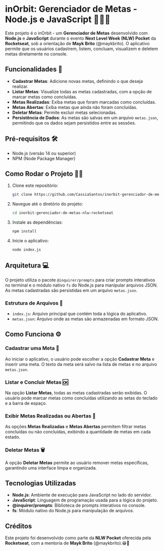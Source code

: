 # inOrbit: Gerenciador de Metas - Node.js e JavaScript 👩‍🚀💜

Este projeto é o inOrbit - um **Gerenciador de Metas** desenvolvido com **Node.js** e **JavaScript** durante o evento **Next Level Week (NLW) Pocket** da **Rocketseat**, sob a orientação de **Mayk Brito** (@maykbrito). O aplicativo permite que os usuários cadastrem, listem, concluam, visualizem e deletem metas diretamente no console.

## Funcionalidades 🎯

- **Cadastrar Metas**: Adicione novas metas, definindo o que deseja realizar.
- **Listar Metas**: Visualize todas as metas cadastradas, com a opção de marcar metas como concluídas.
- **Metas Realizadas**: Exiba metas que foram marcadas como concluídas.
- **Metas Abertas**: Exiba metas que ainda não foram concluídas.
- **Deletar Metas**: Permite excluir metas selecionadas.
- **Persistência de Dados**: As metas são salvas em um arquivo `metas.json`, permitindo que os dados sejam persistidos entre as sessões.

## Pré-requisitos 🛠️

- Node.js (versão 14 ou superior)
- NPM (Node Package Manager)

## Como Rodar o Projeto 👩‍💻

1. Clone este repositório:

   ```bash
   git clone https://github.com/CassiaSantos/inorbit-gerenciador-de-metas-nlw-rocketseat.git
   ```

2. Navegue até o diretório do projeto:

   ```bash
   cd inorbit-gerenciador-de-metas-nlw-rocketseat
   ```

3. Instale as dependências:

   ```bash
   npm install
   ```

4. Inicie o aplicativo:

   ```bash
   node index.js
   ```

## Arquitetura 💻

O projeto utiliza o pacote `@inquirer/prompts` para criar prompts interativos no terminal e o módulo nativo `fs` do Node.js para manipular arquivos JSON. As metas cadastradas são persistidas em um arquivo `metas.json`.

### Estrutura de Arquivos 📂

- `index.js`: Arquivo principal que contém toda a lógica do aplicativo.
- `metas.json`: Arquivo onde as metas são armazenadas em formato JSON.

## Como Funciona ⚙️

### Cadastrar uma Meta 📝

Ao iniciar o aplicativo, o usuário pode escolher a opção **Cadastrar Meta** e inserir uma meta. O texto da meta será salvo na lista de metas e no arquivo `metas.json`.

### Listar e Concluir Metas 🆗

Na opção **Listar Metas**, todas as metas cadastradas serão exibidas. O usuário pode marcar metas como concluídas utilizando as setas do teclado e a barra de espaço.

### Exibir Metas Realizadas ou Abertas 👀

As opções **Metas Realizadas** e **Metas Abertas** permitem filtrar metas concluídas ou não concluídas, exibindo a quantidade de metas em cada estado.

### Deletar Metas 🗑️

A opção **Deletar Metas** permite ao usuário remover metas específicas, garantindo uma interface limpa e organizada.

## Tecnologias Utilizadas

- **Node.js**: Ambiente de execução para JavaScript no lado do servidor.
- **JavaScript**: Linguagem de programação usada para a lógica do projeto.
- **@inquirer/prompts**: Biblioteca de prompts interativos no console.
- **fs**: Módulo nativo do Node.js para manipulação de arquivos.

## Créditos

Este projeto foi desenvolvido como parte da **NLW Pocket** oferecida pela **Rocketseat**, com a mentoria de **Mayk Brito** (@maykbrito).😁💜